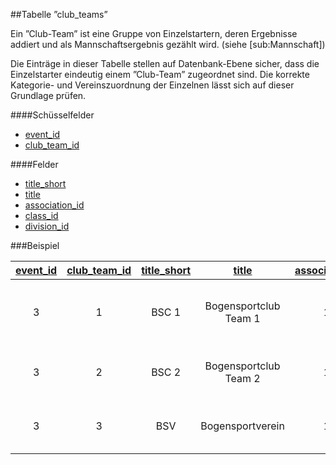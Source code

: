 ##Tabelle ”club_teams”

Ein ”Club-Team” ist eine Gruppe von Einzelstartern, deren Ergebnisse addiert und als Mannschaftsergebnis gezählt wird. (siehe [sub:Mannschaft])

Die Einträge in dieser Tabelle stellen auf Datenbank-Ebene sicher, dass die Einzelstarter eindeutig einem ”Club-Team” zugeordnet sind. Die korrekte Kategorie- und Vereinszuordnung der Einzelnen lässt sich auf dieser Grundlage prüfen.

####Schüsselfelder

* [event_id]
* [club_team_id]

####Felder

* [title_short]
* [title]
* [association_id]
* [class_id]
* [division_id]

###Beispiel

[event_id]|[club_team_id]|[title_short]|[title]|[association_id]|[class_id]|[division_id]|Bemerkung
:--------:|:------------:|:-----------:|:-----:|:--------------:|:--------:|:-----------:|:------
3|1|BSC 1|Bogensportclub Team 1|10|1*(U)*|1*(R)*|BSC (siehe [associations]) stellt eine gemischte Recurve
3|2|BSC 2|Bogensportclub Team 2|10|1*(U)*|2*(C)*|und eine gemischte Compound-Mannschaft
3|3|BSV|Bogensportverein|12|1*(U)*|1*(R)*|BSV hat nur eine Recurve-Mannschaft


[association_id]:kapitel_07_a.md
[class_id]:kapitel_07_c.md
[club_team_id]:kapitel_07_c.md
[division_id]:kapitel_07_d.md
[event_id]:kapitel_07_e.md
[title]:kapitel_07_t.md
[title_short]:kapitel_07_t.md

[associations]:kapitel_03_01.md
